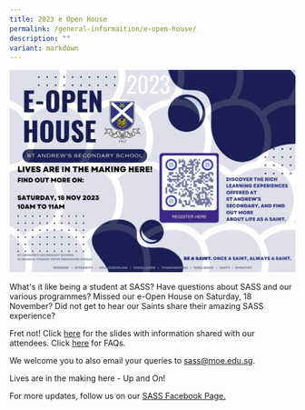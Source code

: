 ```yaml
---
title: 2023 e Open House
permalink: /general-informaition/e-open-house/
description: ""
variant: markdown
---
```

![](/images/E%20Open%20House%202023/sass%20e-open%20house%201.jpg)

What's it like being a student at SASS? Have questions about SASS and our various programmes? Missed our e-Open House on Saturday, 18 November? Did not get to hear our Saints share their amazing SASS experience?

Fret not! Click [here](/files/YEX_2023_for_website.pdf) for the slides with information shared with our attendees.  Click [here](/files/e_open_house_faq_2023_nov.pdf) for FAQs.

We welcome you to also email your queries to sass@moe.edu.sg.


 Lives are in the making here - Up and On!
 

For more updates, follow us on our 
[SASS Facebook Page.](https://www.facebook.com/standrewssec/)